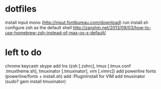 # dotfiles
install input mono (http://input.fontbureau.com/download)
run install.sh
configure zsh as the default shell http://zanshin.net/2013/09/03/how-to-use-homebrew-zsh-instead-of-max-os-x-default/


# left to do
chrome
keycastr
skype
add lns (zsh [.zshrc], tmux [.tmux.conf .tmuxtheme.sh], tmuxinator [.tmuxinator], vim [.vimrc])
add powerline fonts (powerline/fonts + install.sh)
add :PluginInstall for VIM
add tmuxinator (sudo? gem install tmuxinator)
